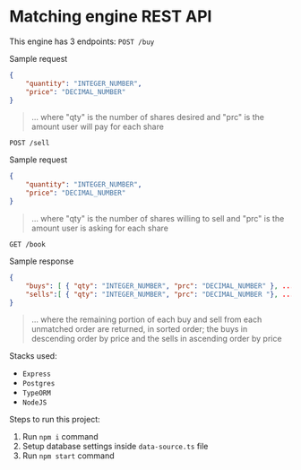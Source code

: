 # Matching engine REST API

This engine has 3 endpoints:
`POST /buy`

Sample request
```json
{
	"quantity": "INTEGER_NUMBER",
	"price": "DECIMAL_NUMBER"
}
```

>   ... where "qty" is the number of shares desired and "prc" is the amount user will pay for each share

`POST /sell`

Sample request
```json
{
	"quantity": "INTEGER_NUMBER",
	"price": "DECIMAL_NUMBER"
}
```

>   ... where "qty" is the number of shares willing to sell and "prc" is the amount user is asking for each share

`GET /book`

Sample response

```json
{
	"buys": [ { "qty": "INTEGER_NUMBER", "prc": "DECIMAL_NUMBER" }, ... ],
	"sells":[ { "qty": "INTEGER_NUMBER", "prc": "DECIMAL_NUMBER "}, ... ] 
}
```

> ... where the remaining portion of each buy and sell from each unmatched order are returned, in sorted order; the buys in descending order by price and the sells in ascending order by price

Stacks used:
- `Express`
- `Postgres`
- `TypeORM`
- `NodeJS`

Steps to run this project:

1. Run `npm i` command
2. Setup database settings inside `data-source.ts` file
3. Run `npm start` command
